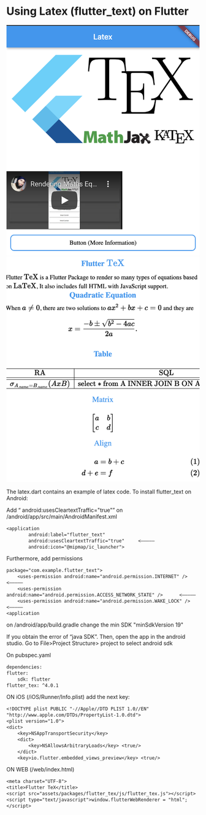 # Using Latex (flutter_text) on Flutter

![Image1 of App](example1.png)
![Image1 of App](example2.png)

The latex.dart contains an example of latex code. To install flutter_text on Android:

Add “ android:usesCleartextTraffic="true"” on /android/app/src/main/AndroidManifest.xml

    <application
            android:label="flutter_text"
            android:usesCleartextTraffic="true"     <—————
            android:icon="@mipmap/ic_launcher">

Furthermore, add permissions

    package="com.example.flutter_text">
        <uses-permission android:name="android.permission.INTERNET" />				<—————
        <uses-permission android:name="android.permission.ACCESS_NETWORK_STATE" />	    <—————
        <uses-permission android:name="android.permission.WAKE_LOCK" />				<—————
    <application

on /android/app/build.gradle change the min SDK
    "minSdkVersion 19"

If you obtain the error of “java SDK”. Then, open the app in the android studio. Go to File>Project Structure> project to select android sdk 

On pubspec.yaml

    dependencies:
    flutter:
        sdk: flutter
    flutter_tex: ^4.0.1

ON iOS (/iOS/Runner/Info.plist) add the next key:

    <!DOCTYPE plist PUBLIC "-//Apple//DTD PLIST 1.0//EN" "http://www.apple.com/DTDs/PropertyList-1.0.dtd">
    <plist version="1.0">
    <dict>
        <key>NSAppTransportSecurity</key>
        <dict>
            <key>NSAllowsArbitraryLoads</key> <true/>
        </dict>
        <key>io.flutter.embedded_views_preview</key> <true/> 

ON WEB (/web/index.html)

    <meta charset="UTF-8">
    <title>Flutter TeX</title>
    <script src="assets/packages/flutter_tex/js/flutter_tex.js"></script>
    <script type="text/javascript">window.flutterWebRenderer = "html";</script>


